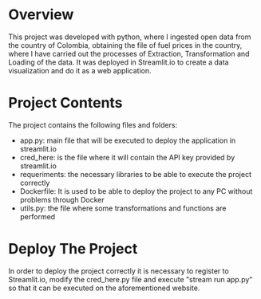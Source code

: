 # Overview
This project was developed with python, where I ingested open data from the country of Colombia, obtaining the file of fuel prices in the country, where I have carried out the processes of Extraction, Transformation and Loading of the data.
It was deployed in Streamlit.io to create a data visualization and do it as a web application.

# Project Contents
The project contains the following files and folders:
* app.py: main file that will be executed to deploy the application in streamlit.io
* cred_here: is the file where it will contain the API key provided by streamlit.io
* requeriments: the necessary libraries to be able to execute the project correctly
* Dockerfile: It is used to be able to deploy the project to any PC without problems through Docker
* utils.py: the file where some transformations and functions are performed

# Deploy The Project
In order to deploy the project correctly it is necessary to register to Streamlit.io, modify the cred_here.py file and execute "stream run app.py" so that it can be executed on the aforementioned website.

